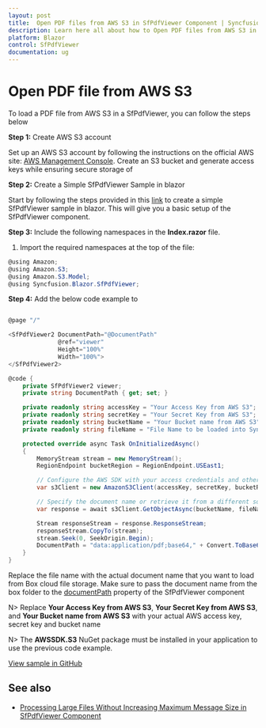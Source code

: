 ```yaml
---
layout: post
title:  Open PDF files from AWS S3 in SfPdfViewer Component | Syncfusion®
description: Learn here all about how to Open PDF files from AWS S3 in Syncfusion® Blazor SfPdfViewer component and much more details.
platform: Blazor
control: SfPdfViewer
documentation: ug
---
```


# Open PDF file from AWS S3

To load a PDF file from AWS S3 in a SfPdfViewer, you can follow the steps below

**Step 1:** Create AWS S3 account 

 Set up an AWS S3 account by following the instructions on the official AWS site: [AWS Management Console](https://docs.aws.amazon.com/AmazonS3/latest/userguide/Welcome.html). Create an S3 bucket and generate access keys while ensuring secure storage of 

**Step 2:** Create a Simple SfPdfViewer Sample in blazor

Start by following the steps provided in this [link](https://blazor.syncfusion.com/documentation/pdfviewer-2/getting-started/server-side-application) to create a simple SfPdfViewer sample in blazor. This will give you a basic setup of the SfPdfViewer component.

**Step 3:** Include the following namespaces in the **Index.razor** file.

1. Import the required namespaces at the top of the file:

```csharp
@using Amazon;
@using Amazon.S3;
@using Amazon.S3.Model;
@using Syncfusion.Blazor.SfPdfViewer;
```

**Step 4:** Add the below code example to 

```csharp

@page "/"

<SfPdfViewer2 DocumentPath="@DocumentPath"
              @ref="viewer"
              Height="100%"
              Width="100%">
</SfPdfViewer2>

@code {
    private SfPdfViewer2 viewer;
    private string DocumentPath { get; set; }

    private readonly string accessKey = "Your Access Key from AWS S3";
    private readonly string secretKey = "Your Secret Key from AWS S3";
    private readonly string bucketName = "Your Bucket name from AWS S3";
    private readonly string fileName = "File Name to be loaded into Syncfusion PDF Viewer";

    protected override async Task OnInitializedAsync()
    {
        MemoryStream stream = new MemoryStream();
        RegionEndpoint bucketRegion = RegionEndpoint.USEast1;

        // Configure the AWS SDK with your access credentials and other settings
        var s3Client = new AmazonS3Client(accessKey, secretKey, bucketRegion);

        // Specify the document name or retrieve it from a different source
        var response = await s3Client.GetObjectAsync(bucketName, fileName);

        Stream responseStream = response.ResponseStream;
        responseStream.CopyTo(stream);
        stream.Seek(0, SeekOrigin.Begin);
        DocumentPath = "data:application/pdf;base64," + Convert.ToBase64String(stream.ToArray());
    }
}
```

Replace the file name with the actual document name that you want to load from Box cloud file storage. Make sure to pass the document name from the box folder to the [documentPath](https://help.syncfusion.com/cr/blazor/Syncfusion.Blazor.SfPdfViewer.PdfViewerBase.html#Syncfusion_Blazor_SfPdfViewer_PdfViewerBase_DocumentPath) property of the SfPdfViewer component

N> Replace **Your Access Key from AWS S3**, **Your Secret Key from AWS S3**, and **Your Bucket name from AWS S3** with your actual AWS access key, secret key and bucket name

N> The **AWSSDK.S3** NuGet package must be installed in your application to use the previous code example.

[View sample in GitHub](https://github.com/SyncfusionExamples/blazor-pdf-viewer-examples/tree/master/Load%20and%20Save/Open%20and%20Save%20from%20AWS%20S3)

## See also

* [Processing Large Files Without Increasing Maximum Message Size in SfPdfViewer Component](../how-to/processing-large-files-without-increasing-maximum-message-size)